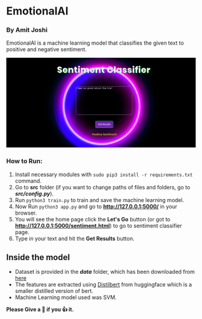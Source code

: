 # EmotionalAI
### By Amit Joshi

EmotionalAI is a machine learning model that classifies the given text to positive and negative sentiment.

<img src="src/static/img/sentiment.png?raw=true" width="1000">

### How to Run:
1. Install necessary modules with `sudo pip3 install -r requirements.txt` command.
2. Go to __src__ folder (if you want to change paths of files and folders, go to _**src/config.py**_).
3. Run `python3 train.py` to train and save the machine learning model.
4. Now Run `python3 app.py` and go to **http://127.0.0.1:5000/** in your browser.
5. You will see the home page click the __Let's Go__ button (or got to __http://127.0.0.1:5000/sentiment.html__) to go to sentiment classifier page.
6. Type in your text and hit the __Get Results__ button.

## Inside the model
* Dataset is provided in the __*data*__ folder, which has been downloaded from [here](https://github.com/clairett/pytorch-sentiment-classification/raw/master/data/SST2/train.tsv)
* The features are extracted using [Distilbert](https://huggingface.co/transformers/model_doc/distilbert.html) from huggingface which is a smaller distilled version of bert.
* Machine Learning model used was SVM.

__Please Give a :star2: if you :+1: it.__
